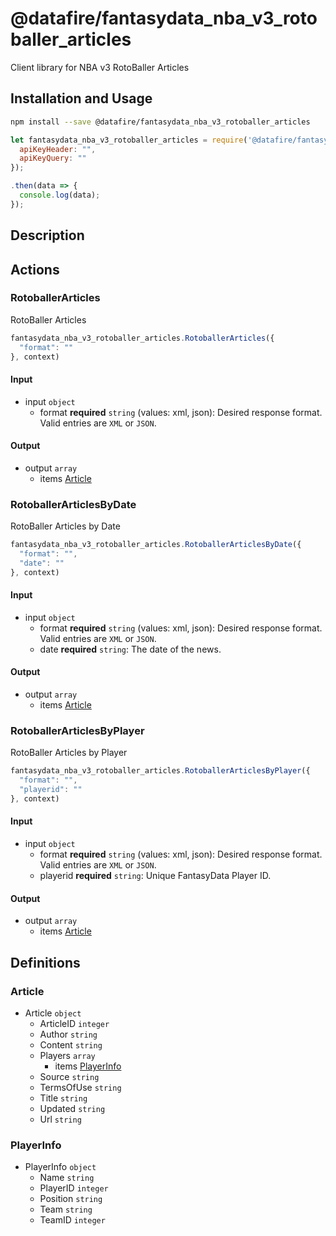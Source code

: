 # @datafire/fantasydata_nba_v3_rotoballer_articles

Client library for NBA v3 RotoBaller Articles

## Installation and Usage
```bash
npm install --save @datafire/fantasydata_nba_v3_rotoballer_articles
```
```js
let fantasydata_nba_v3_rotoballer_articles = require('@datafire/fantasydata_nba_v3_rotoballer_articles').create({
  apiKeyHeader: "",
  apiKeyQuery: ""
});

.then(data => {
  console.log(data);
});
```

## Description



## Actions

### RotoballerArticles
RotoBaller Articles


```js
fantasydata_nba_v3_rotoballer_articles.RotoballerArticles({
  "format": ""
}, context)
```

#### Input
* input `object`
  * format **required** `string` (values: xml, json): Desired response format. Valid entries are <code>XML</code> or <code>JSON</code>.

#### Output
* output `array`
  * items [Article](#article)

### RotoballerArticlesByDate
RotoBaller Articles by Date


```js
fantasydata_nba_v3_rotoballer_articles.RotoballerArticlesByDate({
  "format": "",
  "date": ""
}, context)
```

#### Input
* input `object`
  * format **required** `string` (values: xml, json): Desired response format. Valid entries are <code>XML</code> or <code>JSON</code>.
  * date **required** `string`: The date of the news.

#### Output
* output `array`
  * items [Article](#article)

### RotoballerArticlesByPlayer
RotoBaller Articles by Player


```js
fantasydata_nba_v3_rotoballer_articles.RotoballerArticlesByPlayer({
  "format": "",
  "playerid": ""
}, context)
```

#### Input
* input `object`
  * format **required** `string` (values: xml, json): Desired response format. Valid entries are <code>XML</code> or <code>JSON</code>.
  * playerid **required** `string`: Unique FantasyData Player ID.

#### Output
* output `array`
  * items [Article](#article)



## Definitions

### Article
* Article `object`
  * ArticleID `integer`
  * Author `string`
  * Content `string`
  * Players `array`
    * items [PlayerInfo](#playerinfo)
  * Source `string`
  * TermsOfUse `string`
  * Title `string`
  * Updated `string`
  * Url `string`

### PlayerInfo
* PlayerInfo `object`
  * Name `string`
  * PlayerID `integer`
  * Position `string`
  * Team `string`
  * TeamID `integer`



